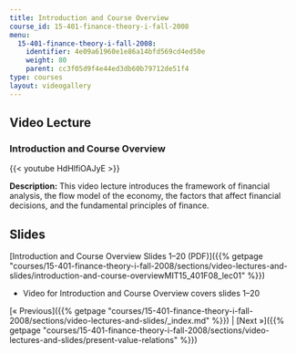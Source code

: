 ```yaml
---
title: Introduction and Course Overview
course_id: 15-401-finance-theory-i-fall-2008
menu:
  15-401-finance-theory-i-fall-2008:
    identifier: 4e09a61960e1e86a14bfd569cd4ed50e
    weight: 80
    parent: cc3f05d9f4e44ed3db60b79712de51f4
type: courses
layout: videogallery
---
```

Video Lecture
-------------

### Introduction and Course Overview

{{< youtube HdHlfiOAJyE >}}

**Description:** This video lecture introduces the framework of financial analysis, the flow model of the economy, the factors that affect financial decisions, and the fundamental principles of finance.

Slides
------

[Introduction and Course Overview Slides 1–20 (PDF)]({{% getpage "courses/15-401-finance-theory-i-fall-2008/sections/video-lectures-and-slides/introduction-and-course-overviewMIT15_401F08_lec01" %}})

*   Video for Introduction and Course Overview covers slides 1–20

[« Previous]({{% getpage "courses/15-401-finance-theory-i-fall-2008/sections/video-lectures-and-slides/_index.md" %}}) | [Next »]({{% getpage "courses/15-401-finance-theory-i-fall-2008/sections/video-lectures-and-slides/present-value-relations" %}})